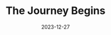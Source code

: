 ---
layout: post
title: "The Journey Begins"
description: "The first project of Ryokou Studios is now in development."
date: 2023-12-27
tags: [general]
---